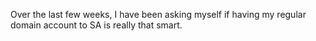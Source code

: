 Over the last few weeks, I have been asking myself if having my regular domain account to SA is really that smart. 